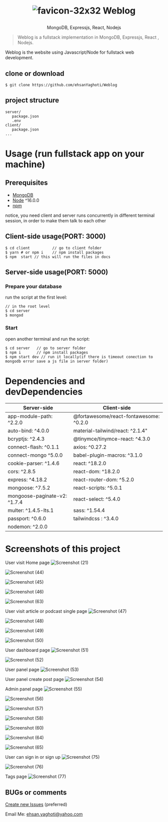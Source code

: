 <h1 align="center">
  
  ![favicon-32x32](https://github.com/ehsanYaghoti/Weblog/assets/89301662/f91a98dd-9d87-4f22-984a-b451367df957) Weblog
</h1>
<p align="center">
MongoDB, Expressjs, React, Nodejs
</p>

> Weblog is a fullstack implementation in MongoDB, Expressjs, React , Nodejs.

Weblog is the website  using Javascript/Node for fullstack web development.

## clone or download
```terminal
$ git clone https://github.com/ehsanYaghoti/Weblog
```

## project structure
```terminal
server/
   package.json
   .env
client/
   package.json
...
```

# Usage (run fullstack app on your machine)

## Prerequisites
- [MongoDB](https://gist.github.com/nrollr/9f523ae17ecdbb50311980503409aeb3)
- [Node](https://nodejs.org/en/download/) ^16.0.0
- [npm](https://nodejs.org/en/download/package-manager/)

notice, you need client and server runs concurrently in different terminal session, in order to make them talk to each other

## Client-side usage(PORT: 3000)
```terminal
$ cd client          // go to client folder
$ yarn # or npm i    // npm install packages
$ npm  start // this will run the files in docs
```

## Server-side usage(PORT: 5000)

### Prepare your database

run the script at the first level:

```terminal
// in the root level
$ cd server
$ mongod
```

### Start

open another terminal and run the script:

```terminal
$ cd server   // go to server folder
$ npm i       // npm install packages
$ npm start dev // run it locally(if there is timeout conection to mongodb error save a js file in server folder)
```
# Dependencies and devDependencies
Server-side | Client-side
--- | ---
app-module-path: ^2.2.0 | @fortawesome/react-fontawesome: ^0.2.0
auto-bind: ^4.0.0|material-tailwind/react: ^2.1.4"
bcryptjs: ^2.4.3 | @tinymce/tinymce-react: ^4.3.0
connect-flash: ^0.1.1 | axios: ^0.27.2
connect-mongo ^5.0.0 | babel-plugin-macros: ^3.1.0
cookie-parser: ^1.4.6 | react: ^18.2.0
cors: ^2.8.5 | react-dom: ^18.2.0
express: ^4.18.2 | react-router-dom: ^5.2.0
mongoose: ^7.5.2 | react-scripts: ^5.0.1
mongoose-paginate-v2: ^1.7.4 | react-select: ^5.4.0
multer: ^1.4.5-lts.1 | sass: ^1.54.4
passport: ^0.6.0 | tailwindcss : ^3.4.0
nodemon: ^2.0.0 |



# Screenshots of this project

User visit Home page
![Screenshot (21)](https://github.com/ehsanYaghoti/Weblog/assets/89301662/02e4a6e1-98b4-4ce1-8fa2-53203860edd2)

![Screenshot (44)](https://github.com/ehsanYaghoti/Weblog/assets/89301662/9441a289-c0d6-4460-8713-08c2984caa79)

![Screenshot (45)](https://github.com/ehsanYaghoti/Weblog/assets/89301662/cadc5979-3ed9-4b1b-a154-4165b70ff7c8)

![Screenshot (46)](https://github.com/ehsanYaghoti/Weblog/assets/89301662/13afb285-f4bd-46d7-ba1b-0d6db3c8f34b)

![Screenshot (63)](https://github.com/ehsanYaghoti/Weblog/assets/89301662/4565a510-d318-4b92-ab54-bd9bd7e72ad8)

User visit article or podcast single page
![Screenshot (47)](https://github.com/ehsanYaghoti/Weblog/assets/89301662/f626968c-55c1-4e82-beb7-185ab5a1ff78)

![Screenshot (48)](https://github.com/ehsanYaghoti/Weblog/assets/89301662/982bb67e-6b72-41e7-94e9-b5661e9f0e54)

![Screenshot (49)](https://github.com/ehsanYaghoti/Weblog/assets/89301662/0b9cb713-e4db-4791-ae6b-7df3c7e6a670)

![Screenshot (50)](https://github.com/ehsanYaghoti/Weblog/assets/89301662/c9fbcac0-ae8d-488c-b912-7d9f411d1d08)

User dashboard page
![Screenshot (51)](https://github.com/ehsanYaghoti/Weblog/assets/89301662/416d0ee7-fc8d-4700-b8dd-31aaa360f805)

![Screenshot (52)](https://github.com/ehsanYaghoti/Weblog/assets/89301662/a3d5cf09-c752-431c-b540-6357babb40c1)

User panel page
![Screenshot (53)](https://github.com/ehsanYaghoti/Weblog/assets/89301662/b621c437-5455-4718-958f-57c51f6f2a8a)

User panel create post page
![Screenshot (54)](https://github.com/ehsanYaghoti/Weblog/assets/89301662/d541b5ee-59bc-4c52-96f4-ff3e205f53d4)

Admin panel page
![Screenshot (55)](https://github.com/ehsanYaghoti/Weblog/assets/89301662/eb0c2d8d-2fe1-41c7-a841-75ad0754b17e)

![Screenshot (56)](https://github.com/ehsanYaghoti/Weblog/assets/89301662/8d17d82f-cf09-45f8-929e-cda30c709b5d)

![Screenshot (57)](https://github.com/ehsanYaghoti/Weblog/assets/89301662/32861547-75b7-4aae-a5db-891aa84718f9)

![Screenshot (58)](https://github.com/ehsanYaghoti/Weblog/assets/89301662/2329d4a0-5555-4905-a385-e677f6de683a)

![Screenshot (60)](https://github.com/ehsanYaghoti/Weblog/assets/89301662/a94d26cf-fa71-4385-ad99-fccae57443f2)

![Screenshot (64)](https://github.com/ehsanYaghoti/Weblog/assets/89301662/0ca9c25d-c9fc-4e85-8061-005cddd22e1d)

![Screenshot (65)](https://github.com/ehsanYaghoti/Weblog/assets/89301662/e1f90ac4-7c97-498e-bcb5-6ee8b2d8caa8)

User can sign in or sign up
![Screenshot (75)](https://github.com/ehsanYaghoti/Weblog/assets/89301662/f2b0fa7a-9bb5-4cf6-b291-6ddc5796f88a)

![Screenshot (76)](https://github.com/ehsanYaghoti/Weblog/assets/89301662/aaae5269-aa56-48fa-8141-808d0e3102e8)

Tags page
![Screenshot (77)](https://github.com/ehsanYaghoti/Weblog/assets/89301662/a5c310d9-479c-4963-93fe-fbe941ff24dd)


## BUGs or comments

[Create new Issues](https://github.com/ehsanYaghoti/Weblog/issues) (preferred)

Email Me: ehsan.yaghoti@yahoo.com
